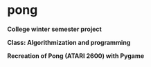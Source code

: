 # pong
**College winter semester project**

**Class: Algorithmization and programming**

**Recreation of Pong (ATARI 2600) with Pygame**
